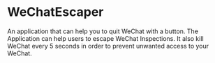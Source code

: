 # WeChatEscaper
An application that can help you to quit WeChat with a button. The Application can help users to escape WeChat Inspections. It also kill WeChat every 5 seconds in order to prevent unwanted access to your WeChat.

